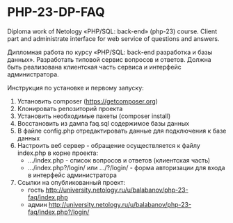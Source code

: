 # PHP-23-DP-FAQ

Diploma work of Netology «PHP/SQL: back-end» (php-23) course. 
Client part and administrate interface for web service of questions and answers.

Дипломная работа по курсу «PHP/SQL: back-end разработка и базы данных».
Разработать типовой сервис вопросов и ответов. Должна быть реализована клиентская часть сервиса и интерфейс администратора.

Инструкция по установке и первому запуску:

1. Установить composer (https://getcomposer.org)
2. Клонировать репозиторий проекта
3. Установить необходимые пакеты (composer install)
4. Восстановить из дампа faq.sql содержимое базы данных
5. В файле config.php отредактировать данные для подключения к базе данных
6. Настроить веб сервер - обращение осуществляется к файлу index.php в корне проекта:
    - .../index.php - список вопросов и ответов (клиентская часть)
    - .../index.php?/login/ или .../?/login/ - форма авторизации для входа в интерфейс администратора
7. Ссылки на опубликованный проект:
    - гость http://university.netology.ru/u/balabanov/php-23-faq/index.php
    - админ http://university.netology.ru/u/balabanov/php-23-faq/index.php?/login/
    